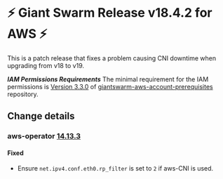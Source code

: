 # :zap: Giant Swarm Release v18.4.2 for AWS :zap:

This is a patch release that fixes a problem causing CNI downtime when upgrading from v18 to v19.

***IAM Permissions Requirements***
The minimal requirement for the IAM permissions is [Version 3.3.0](https://github.com/giantswarm/giantswarm-aws-account-prerequisites/blob/master/CHANGELOG.md#330---2023-05-11) of [giantswarm-aws-account-prerequisites](https://github.com/giantswarm/giantswarm-aws-account-prerequisites/) repository.

## Change details


### aws-operator [14.13.3](https://github.com/giantswarm/aws-operator/releases/tag/v14.13.3)

#### Fixed
- Ensure `net.ipv4.conf.eth0.rp_filter` is set to `2` if aws-CNI is used.



